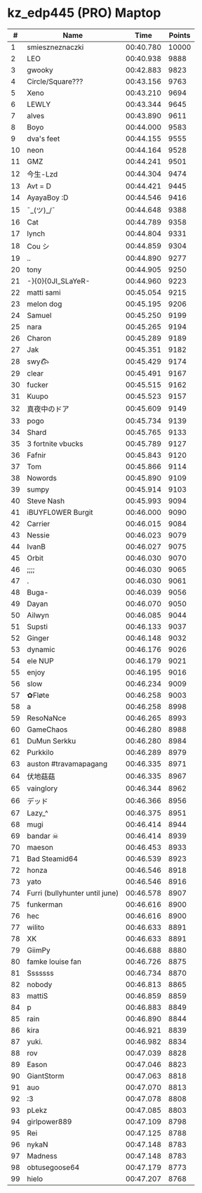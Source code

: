 # kz_edp445 (PRO) Maptop

|  # | Name | Time | Points |
|-------------- | -------------- | -------------- | -------------- | 
| 1 | smieszneznaczki | 00:40.780 | 10000 | 
| 2 | LEO | 00:40.938 | 9888 | 
| 3 | gwooky | 00:42.883 | 9823 | 
| 4 | Circle/Square??? | 00:43.156 | 9763 | 
| 5 | Xeno | 00:43.210 | 9694 | 
| 6 | LEWLY | 00:43.344 | 9645 | 
| 7 | alves | 00:43.890 | 9611 | 
| 8 | Boyo | 00:44.000 | 9583 | 
| 9 | dva's feet | 00:44.155 | 9555 | 
| 10 | neon | 00:44.164 | 9528 | 
| 11 | GMZ | 00:44.241 | 9501 | 
| 12 | 今生-Lzd | 00:44.304 | 9474 | 
| 13 | Avt = D | 00:44.421 | 9445 | 
| 14 | AyayaBoy :D | 00:44.546 | 9416 | 
| 15 | ¯\_(ツ)_/¯ | 00:44.648 | 9388 | 
| 16 | Cat | 00:44.789 | 9358 | 
| 17 | lynch | 00:44.804 | 9331 | 
| 18 | Cou シ | 00:44.859 | 9304 | 
| 19 | .. | 00:44.890 | 9277 | 
| 20 | tony | 00:44.905 | 9250 | 
| 21 | -}{0}{0JI_SLaYeR- | 00:44.960 | 9223 | 
| 22 | matti sami | 00:45.054 | 9215 | 
| 23 | melon dog | 00:45.195 | 9206 | 
| 24 | Samuel | 00:45.250 | 9199 | 
| 25 | nara | 00:45.265 | 9194 | 
| 26 | Charon | 00:45.289 | 9189 | 
| 27 | Jak | 00:45.351 | 9182 | 
| 28 | swy𐂃 | 00:45.429 | 9174 | 
| 29 | clear | 00:45.491 | 9167 | 
| 30 | fucker | 00:45.515 | 9162 | 
| 31 | Kuupo | 00:45.523 | 9157 | 
| 32 | 真夜中のドア | 00:45.609 | 9149 | 
| 33 | pogo | 00:45.734 | 9139 | 
| 34 | Shard | 00:45.765 | 9133 | 
| 35 | 3 fortnite vbucks | 00:45.789 | 9127 | 
| 36 | Fafnir | 00:45.843 | 9120 | 
| 37 | Tom | 00:45.866 | 9114 | 
| 38 | Nowords | 00:45.890 | 9109 | 
| 39 | sumpy | 00:45.914 | 9103 | 
| 40 | Steve Nash | 00:45.993 | 9094 | 
| 41 | iBUYFL0WER Burgit | 00:46.000 | 9090 | 
| 42 | Carrier | 00:46.015 | 9084 | 
| 43 | Nessie | 00:46.023 | 9079 | 
| 44 | IvanB | 00:46.027 | 9075 | 
| 45 | Orbit | 00:46.030 | 9070 | 
| 46 | ;;;; | 00:46.030 | 9065 | 
| 47 | . | 00:46.030 | 9061 | 
| 48 | Buga- | 00:46.039 | 9056 | 
| 49 | Dayan | 00:46.070 | 9050 | 
| 50 | Ailwyn | 00:46.085 | 9044 | 
| 51 | Supsti | 00:46.133 | 9037 | 
| 52 | Ginger | 00:46.148 | 9032 | 
| 53 | dynamic | 00:46.176 | 9026 | 
| 54 | ele NUP | 00:46.179 | 9021 | 
| 55 | enjoy | 00:46.195 | 9016 | 
| 56 | slow | 00:46.234 | 9009 | 
| 57 | ✿Fløte | 00:46.258 | 9003 | 
| 58 | a | 00:46.258 | 8998 | 
| 59 | ResoNaNce | 00:46.265 | 8993 | 
| 60 | GameChaos | 00:46.280 | 8988 | 
| 61 | DuMun Serkku | 00:46.280 | 8984 | 
| 62 | Purkkilo | 00:46.289 | 8979 | 
| 63 | auston #travamapagang | 00:46.335 | 8971 | 
| 64 | 伏地菇菇 | 00:46.335 | 8967 | 
| 65 | vainglory | 00:46.344 | 8962 | 
| 66 | デッド | 00:46.366 | 8956 | 
| 67 | Lazy_^ | 00:46.375 | 8951 | 
| 68 | mugi | 00:46.414 | 8944 | 
| 69 | bandar ☠ | 00:46.414 | 8939 | 
| 70 | maeson | 00:46.453 | 8933 | 
| 71 | Bad Steamid64 | 00:46.539 | 8923 | 
| 72 | honza | 00:46.546 | 8918 | 
| 73 | yato | 00:46.546 | 8916 | 
| 74 | Furri (bullyhunter until june) | 00:46.578 | 8907 | 
| 75 | funkerman | 00:46.616 | 8900 | 
| 76 | hec | 00:46.616 | 8900 | 
| 77 | wilito | 00:46.633 | 8891 | 
| 78 | XK | 00:46.633 | 8891 | 
| 79 | GiimPy | 00:46.688 | 8880 | 
| 80 | famke louise fan | 00:46.726 | 8875 | 
| 81 | Sssssss | 00:46.734 | 8870 | 
| 82 | nobody | 00:46.813 | 8865 | 
| 83 | mattiS | 00:46.859 | 8859 | 
| 84 | p | 00:46.883 | 8849 | 
| 85 | rain | 00:46.890 | 8844 | 
| 86 | kira | 00:46.921 | 8839 | 
| 87 | yuki. | 00:46.982 | 8834 | 
| 88 | rov | 00:47.039 | 8828 | 
| 89 | Eason | 00:47.046 | 8823 | 
| 90 | GiantStorm | 00:47.063 | 8818 | 
| 91 | auo | 00:47.070 | 8813 | 
| 92 | :3 | 00:47.078 | 8808 | 
| 93 | pLekz | 00:47.085 | 8803 | 
| 94 | girlpower889 | 00:47.109 | 8798 | 
| 95 | Rei | 00:47.125 | 8788 | 
| 96 | nykaN | 00:47.148 | 8783 | 
| 97 | Madness | 00:47.148 | 8783 | 
| 98 | obtusegoose64 | 00:47.179 | 8773 | 
| 99 | hielo | 00:47.207 | 8768 | 

